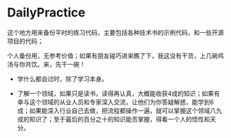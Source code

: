 # DailyPractice

这个地方用来备份平时的练习代码，主要包括各种技术书的示例代码，和一些开源项目的代码；

个人备份用，无参考价值；如果有朋友碰巧进来瞧了下，我这没有干货，上几碗鸡汤与你共饮。来，先干一碗！

-  学什么都会过时，除了学习本身。

- 了解一个领域，如果只是读书，读得再认真，大概能收获4成的知识；如果有幸与这个领域的从业人员和专家深入交流，让他们为你答疑解惑，能学到6成；如果能深入行业自己去做，把流程都操作一遍，就可以掌握这个领域八九成的知识了；至于最后的百分之十的知识能否掌握，得看一个人的悟性和天分。

 





